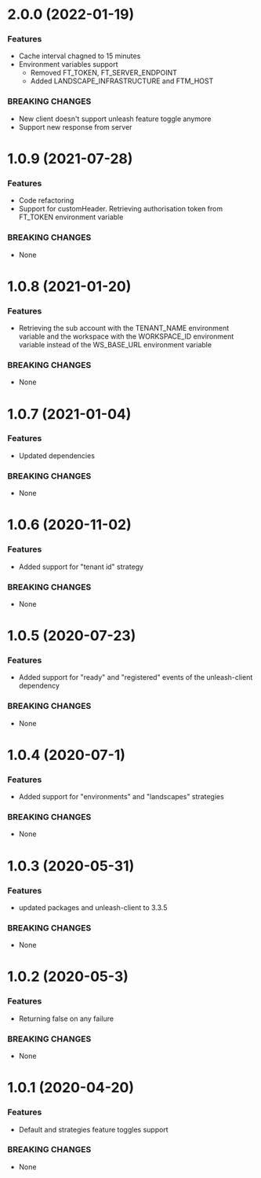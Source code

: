 <a name="2.0.0"></a>

# 2.0.0 (2022-01-19)

### Features

- Cache interval chagned to 15 minutes
- Environment variables support
    - Removed FT_TOKEN, FT_SERVER_ENDPOINT
    - Added LANDSCAPE_INFRASTRUCTURE and FTM_HOST

### BREAKING CHANGES

- New client doesn't support unleash feature toggle anymore
- Support new response from server

<a name="1.0.9"></a>

# 1.0.9 (2021-07-28)

### Features

- Code refactoring
- Support for customHeader. Retrieving authorisation token from FT_TOKEN environment variable

### BREAKING CHANGES

- None

<a name="1.0.8"></a>

# 1.0.8 (2021-01-20)

### Features

- Retrieving the sub account with the TENANT_NAME environment variable and the workspace with the WORKSPACE_ID environment variable instead of the WS_BASE_URL environment variable

### BREAKING CHANGES

- None

<a name="1.0.7"></a>

# 1.0.7 (2021-01-04)

### Features

- Updated dependencies

### BREAKING CHANGES

- None

<a name="1.0.6"></a>

# 1.0.6 (2020-11-02)

### Features

- Added support for "tenant id" strategy 

### BREAKING CHANGES

- None

<a name="1.0.5"></a>

# 1.0.5 (2020-07-23)

### Features

- Added support for "ready" and "registered" events of the unleash-client dependency 

### BREAKING CHANGES

- None

<a name="1.0.4"></a>

# 1.0.4 (2020-07-1)

### Features

- Added support for "environments" and "landscapes" strategies 

### BREAKING CHANGES

- None

<a name="1.0.3"></a>

# 1.0.3 (2020-05-31)

### Features

- updated packages and unleash-client to 3.3.5

### BREAKING CHANGES

- None

<a name="1.0.2"></a>

# 1.0.2 (2020-05-3)

### Features

- Returning false on any failure 

### BREAKING CHANGES

- None


<a name="1.0.1"></a>

# 1.0.1 (2020-04-20)

### Features

- Default and strategies feature toggles support

### BREAKING CHANGES

- None